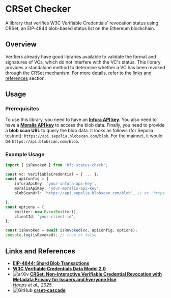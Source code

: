 # CRSet Checker

A library that verifies W3C Verifiable Credentials' revocation status using CRSet, an EIP-4844 blob-based status list on the Ethereum blockchain.

## Overview

Verifiers already have good libraries available to validate the format and signatures of VCs, which do not interfere with the VC's status. This library provides a standalone method to determine whether a VC has been revoked through the CRSet mechanism. For more details, refer to the [links and references](#links-and-references) section.

## Usage

### Prerequisites

To use this library, you need to have an **[Infura API key](https://support.infura.io/account/api-keys/create-new-key)**. You also need to have a **[Moralis API key](https://docs.moralis.com/2.0/web3-data-api/evm/get-your-api-key)** to access the blob data. Finally, you need to provide a **blob scan URL** to query the blob data. It looks as follows (for Sepolia testnet): `https://api.sepolia.blobscan.com/blob`. For the mainnet, it would be `https://api.blobscan.com/blob`.

### Example Usage

```typescript
import { isRevoked } from 'bfc-status-check';

const vc: VerifiableCredential = { ... };
const apiConfig = {
    infuraApiKey: 'your-infura-api-key',
    moralisApiKey: 'your-moralis-api-key',
    blobScanUrl: 'https://api.sepolia.blobscan.com/blob', // or 'https://api.blobscan.com/blob'

};
const options = {
    emitter: new EventEmitter(),
    clientId: 'your-client-id',
};

const isRevoked = await isRevoked(vc, apiConfig, options);
console.log(isRevoked); // true or false
```

## Links and References

- **[EIP-4844: Shard Blob Transactions](https://eips.ethereum.org/EIPS/eip-4844)**
- **[W3C Verifiable Credentials Data Model 2.0](https://www.w3.org/TR/vc-data-model-2.0/)**
- ![arXiv](https://img.shields.io/badge/arXiv-2501.17089-b31b1b.svg)
  **[CRSet: Non-Interactive Verifiable Credential Revocation with Metadata Privacy for Issuers and Everyone Else](https://arxiv.org/abs/2501.17089)**  
  _Hoops et al., 2025._
- ![GitHub](https://img.shields.io/badge/GitHub-padded--bloom--filter--cascade-blue?logo=github)
  **[crset-cascade](https://github.com/jfelixh/crset-cascade/)**
